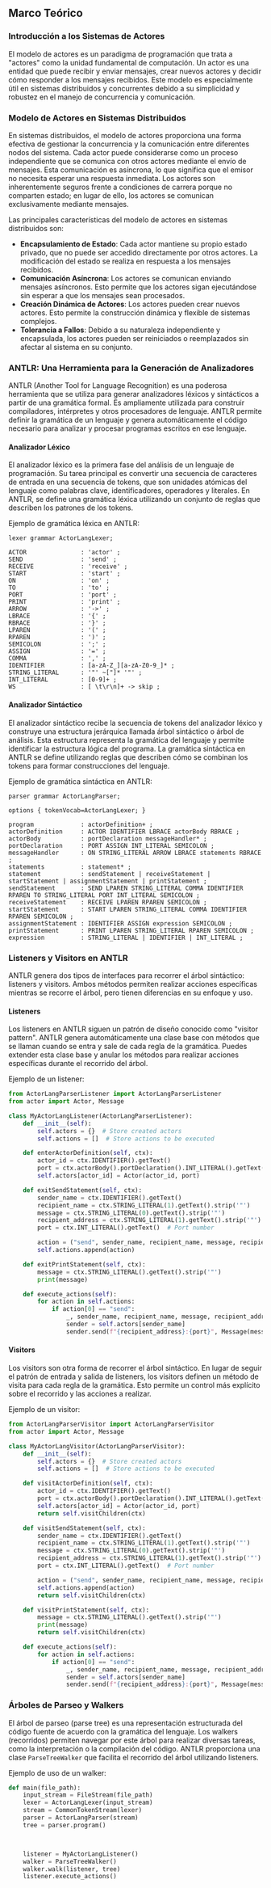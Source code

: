 ## Marco Teórico

### Introducción a los Sistemas de Actores

El modelo de actores es un paradigma de programación que trata a "actores" como la unidad fundamental de computación. Un actor es una entidad que puede recibir y enviar mensajes, crear nuevos actores y decidir cómo responder a los mensajes recibidos. Este modelo es especialmente útil en sistemas distribuidos y concurrentes debido a su simplicidad y robustez en el manejo de concurrencia y comunicación.

### Modelo de Actores en Sistemas Distribuidos

En sistemas distribuidos, el modelo de actores proporciona una forma efectiva de gestionar la concurrencia y la comunicación entre diferentes nodos del sistema. Cada actor puede considerarse como un proceso independiente que se comunica con otros actores mediante el envío de mensajes. Esta comunicación es asíncrona, lo que significa que el emisor no necesita esperar una respuesta inmediata. Los actores son inherentemente seguros frente a condiciones de carrera porque no comparten estado; en lugar de ello, los actores se comunican exclusivamente mediante mensajes.

Las principales características del modelo de actores en sistemas distribuidos son:

- **Encapsulamiento de Estado**: Cada actor mantiene su propio estado privado, que no puede ser accedido directamente por otros actores. La modificación del estado se realiza en respuesta a los mensajes recibidos.
- **Comunicación Asíncrona**: Los actores se comunican enviando mensajes asíncronos. Esto permite que los actores sigan ejecutándose sin esperar a que los mensajes sean procesados.
- **Creación Dinámica de Actores**: Los actores pueden crear nuevos actores. Esto permite la construcción dinámica y flexible de sistemas complejos.
- **Tolerancia a Fallos**: Debido a su naturaleza independiente y encapsulada, los actores pueden ser reiniciados o reemplazados sin afectar al sistema en su conjunto.

### ANTLR: Una Herramienta para la Generación de Analizadores

ANTLR (Another Tool for Language Recognition) es una poderosa herramienta que se utiliza para generar analizadores léxicos y sintácticos a partir de una gramática formal. Es ampliamente utilizada para construir compiladores, intérpretes y otros procesadores de lenguaje. ANTLR permite definir la gramática de un lenguaje y genera automáticamente el código necesario para analizar y procesar programas escritos en ese lenguaje.

#### Analizador Léxico

El analizador léxico es la primera fase del análisis de un lenguaje de programación. Su tarea principal es convertir una secuencia de caracteres de entrada en una secuencia de tokens, que son unidades atómicas del lenguaje como palabras clave, identificadores, operadores y literales. En ANTLR, se define una gramática léxica utilizando un conjunto de reglas que describen los patrones de los tokens.

Ejemplo de gramática léxica en ANTLR:
```antlr
lexer grammar ActorLangLexer;

ACTOR               : 'actor' ;
SEND                : 'send' ;
RECEIVE             : 'receive' ;
START               : 'start' ;
ON                  : 'on' ;
TO                  : 'to' ;
PORT                : 'port' ;
PRINT               : 'print' ;
ARROW               : '->' ;
LBRACE              : '{' ;
RBRACE              : '}' ;
LPAREN              : '(' ;
RPAREN              : ')' ;
SEMICOLON           : ';' ;
ASSIGN              : '=' ;
COMMA               : ',' ;
IDENTIFIER          : [a-zA-Z_][a-zA-Z0-9_]* ;
STRING_LITERAL      : '"' ~["]* '"' ;
INT_LITERAL         : [0-9]+ ;
WS                  : [ \t\r\n]+ -> skip ;
```

#### Analizador Sintáctico

El analizador sintáctico recibe la secuencia de tokens del analizador léxico y construye una estructura jerárquica llamada árbol sintáctico o árbol de análisis. Esta estructura representa la gramática del lenguaje y permite identificar la estructura lógica del programa. La gramática sintáctica en ANTLR se define utilizando reglas que describen cómo se combinan los tokens para formar construcciones del lenguaje.

Ejemplo de gramática sintáctica en ANTLR:
```antlr
parser grammar ActorLangParser;

options { tokenVocab=ActorLangLexer; }

program             : actorDefinition+ ;
actorDefinition     : ACTOR IDENTIFIER LBRACE actorBody RBRACE ;
actorBody           : portDeclaration messageHandler* ;
portDeclaration     : PORT ASSIGN INT_LITERAL SEMICOLON ;
messageHandler      : ON STRING_LITERAL ARROW LBRACE statements RBRACE ;
statements          : statement* ;
statement           : sendStatement | receiveStatement | startStatement | assignmentStatement | printStatement ;
sendStatement       : SEND LPAREN STRING_LITERAL COMMA IDENTIFIER RPAREN TO STRING_LITERAL PORT INT_LITERAL SEMICOLON ;
receiveStatement    : RECEIVE LPAREN RPAREN SEMICOLON ;
startStatement      : START LPAREN STRING_LITERAL COMMA IDENTIFIER RPAREN SEMICOLON ;
assignmentStatement : IDENTIFIER ASSIGN expression SEMICOLON ;
printStatement      : PRINT LPAREN STRING_LITERAL RPAREN SEMICOLON ;
expression          : STRING_LITERAL | IDENTIFIER | INT_LITERAL ;
```

### Listeners y Visitors en ANTLR

ANTLR genera dos tipos de interfaces para recorrer el árbol sintáctico: listeners y visitors. Ambos métodos permiten realizar acciones específicas mientras se recorre el árbol, pero tienen diferencias en su enfoque y uso.

#### Listeners

Los listeners en ANTLR siguen un patrón de diseño conocido como "visitor pattern". ANTLR genera automáticamente una clase base con métodos que se llaman cuando se entra y sale de cada regla de la gramática. Puedes extender esta clase base y anular los métodos para realizar acciones específicas durante el recorrido del árbol.

Ejemplo de un listener:
```python
from ActorLangParserListener import ActorLangParserListener
from actor import Actor, Message

class MyActorLangListener(ActorLangParserListener):
    def __init__(self):
        self.actors = {}  # Store created actors
        self.actions = []  # Store actions to be executed

    def enterActorDefinition(self, ctx):
        actor_id = ctx.IDENTIFIER().getText()
        port = ctx.actorBody().portDeclaration().INT_LITERAL().getText()
        self.actors[actor_id] = Actor(actor_id, port)

    def exitSendStatement(self, ctx):
        sender_name = ctx.IDENTIFIER().getText()
        recipient_name = ctx.STRING_LITERAL(1).getText().strip('"')
        message = ctx.STRING_LITERAL(0).getText().strip('"')
        recipient_address = ctx.STRING_LITERAL(1).getText().strip('"')
        port = ctx.INT_LITERAL().getText()  # Port number

        action = ("send", sender_name, recipient_name, message, recipient_address, port)
        self.actions.append(action)

    def exitPrintStatement(self, ctx):
        message = ctx.STRING_LITERAL().getText().strip('"')
        print(message)

    def execute_actions(self):
        for action in self.actions:
            if action[0] == "send":
                _, sender_name, recipient_name, message, recipient_address, port = action
                sender = self.actors[sender_name]
                sender.send(f"{recipient_address}:{port}", Message(message))
```

#### Visitors

Los visitors son otra forma de recorrer el árbol sintáctico. En lugar de seguir el patrón de entrada y salida de listeners, los visitors definen un método de visita para cada regla de la gramática. Esto permite un control más explícito sobre el recorrido y las acciones a realizar.

Ejemplo de un visitor:
```python
from ActorLangParserVisitor import ActorLangParserVisitor
from actor import Actor, Message

class MyActorLangVisitor(ActorLangParserVisitor):
    def __init__(self):
        self.actors = {}  # Store created actors
        self.actions = []  # Store actions to be executed

    def visitActorDefinition(self, ctx):
        actor_id = ctx.IDENTIFIER().getText()
        port = ctx.actorBody().portDeclaration().INT_LITERAL().getText()
        self.actors[actor_id] = Actor(actor_id, port)
        return self.visitChildren(ctx)

    def visitSendStatement(self, ctx):
        sender_name = ctx.IDENTIFIER().getText()
        recipient_name = ctx.STRING_LITERAL(1).getText().strip('"')
        message = ctx.STRING_LITERAL(0).getText().strip('"')
        recipient_address = ctx.STRING_LITERAL(1).getText().strip('"')
        port = ctx.INT_LITERAL().getText()  # Port number

        action = ("send", sender_name, recipient_name, message, recipient_address, port)
        self.actions.append(action)
        return self.visitChildren(ctx)

    def visitPrintStatement(self, ctx):
        message = ctx.STRING_LITERAL().getText().strip('"')
        print(message)
        return self.visitChildren(ctx)

    def execute_actions(self):
        for action in self.actions:
            if action[0] == "send":
                _, sender_name, recipient_name, message, recipient_address, port = action
                sender = self.actors[sender_name]
                sender.send(f"{recipient_address}:{port}", Message(message))
```

### Árboles de Parseo y Walkers

El árbol de parseo (parse tree) es una representación estructurada del código fuente de acuerdo con la gramática del lenguaje. Los walkers (recorridos) permiten navegar por este árbol para realizar diversas tareas, como la interpretación o la compilación del código. ANTLR proporciona una clase `ParseTreeWalker` que facilita el recorrido del árbol utilizando listeners.

Ejemplo de uso de un walker:
```python
def main(file_path):
    input_stream = FileStream(file_path)
    lexer = ActorLangLexer(input_stream)
    stream = CommonTokenStream(lexer)
    parser = ActorLangParser(stream)
    tree = parser.program()



    listener = MyActorLangListener()
    walker = ParseTreeWalker()
    walker.walk(listener, tree)
    listener.execute_actions()
```
